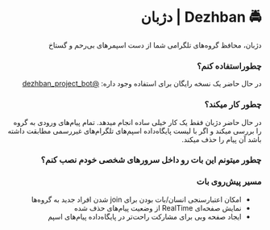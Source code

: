 <div dir='rtl'>

<h1>🚔 Dezhban | دژبان  </h1>
دژبان، محافظ گروه‌های تلگرامی شما از دست اسپمر‌های بی‌رحم و گستاخ

<h3> چطوراستفاده کنم؟ </h3>

در حال حاضر یک نسخه رایگان برای استفاده وجود داره: <a href='http://t.me/dezhban_project_bot'>@dezhban_project_bot</a>

<h3> چطور کار میکند؟ </h3>

در حال حاضر دژبان فقط یک کار خیلی ساده انجام میدهد. تمام پیام‌های ورودی به گروه را بررسی میکند و اگر با لیست پایگاه‌داده اسپم‌های تلگرام‌های غیررسمی مطابقت داشته باشد آن پیام را حذف میکند.


<h3> چطور میتونم این بات رو داخل سرور‌های شخصی خودم نصب کنم؟ </h3>

<h3> مسیر پیش‌روی بات </h3>
<ul>
  <li>امکان اعتبارسنجی انسان/بات بودن برای join شدن افراد جدید به گروه‌ها</li>
  <li>نمایش صفحه‌ای RealTime از وضعیت پیام‌های حذف شده</li>
  <li>ایجاد صفحه وبی برای مشارکت راحت‌تر در پایگاه‌داده پیام‌های اسپم</li>  
</ul>

</div>
